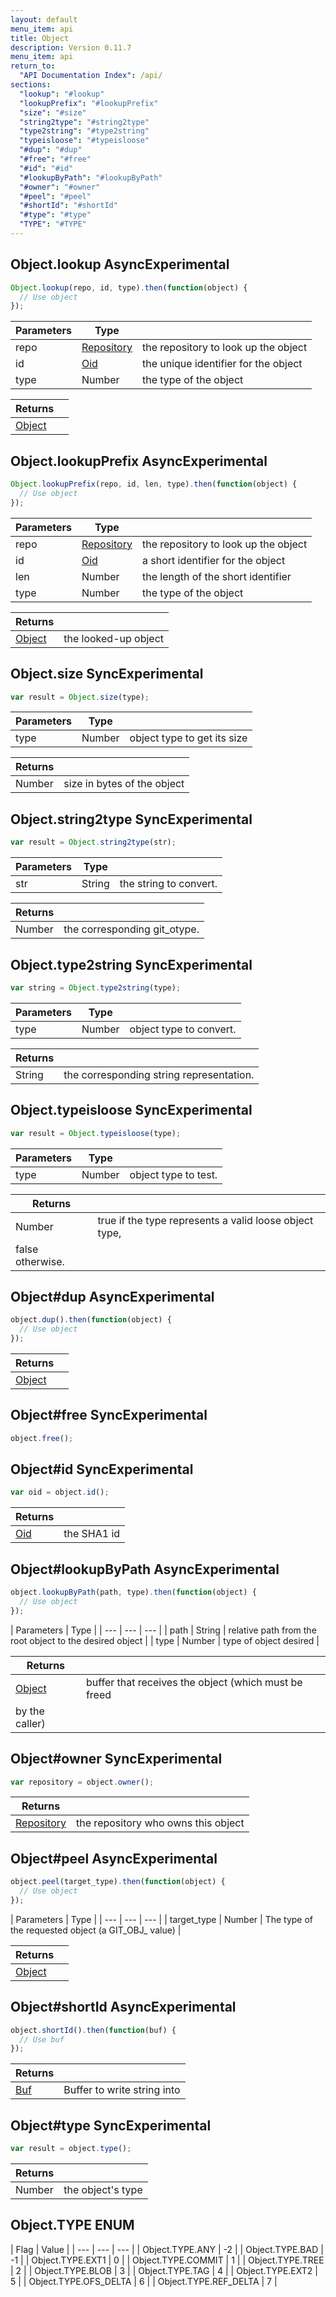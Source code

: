 ```yaml
---
layout: default
menu_item: api
title: Object
description: Version 0.11.7
menu_item: api
return_to:
  "API Documentation Index": /api/
sections:
  "lookup": "#lookup"
  "lookupPrefix": "#lookupPrefix"
  "size": "#size"
  "string2type": "#string2type"
  "type2string": "#type2string"
  "typeisloose": "#typeisloose"
  "#dup": "#dup"
  "#free": "#free"
  "#id": "#id"
  "#lookupByPath": "#lookupByPath"
  "#owner": "#owner"
  "#peel": "#peel"
  "#shortId": "#shortId"
  "#type": "#type"
  "TYPE": "#TYPE"
---
```


## <a name="lookup"></a><span>Object.</span>lookup <span class="tags"><span class="async">Async</span><span class="experimental">Experimental</span></span>

```js
Object.lookup(repo, id, type).then(function(object) {
  // Use object
});
```

| Parameters | Type |   |
| --- | --- | --- |
| repo | [Repository](/api/repository/) | the repository to look up the object |
| id | [Oid](/api/oid/) | the unique identifier for the object |
| type | Number | the type of the object |

| Returns |  |
| --- | --- |
| [Object](/api/object/) |  |

## <a name="lookupPrefix"></a><span>Object.</span>lookupPrefix <span class="tags"><span class="async">Async</span><span class="experimental">Experimental</span></span>

```js
Object.lookupPrefix(repo, id, len, type).then(function(object) {
  // Use object
});
```

| Parameters | Type |   |
| --- | --- | --- |
| repo | [Repository](/api/repository/) | the repository to look up the object |
| id | [Oid](/api/oid/) | a short identifier for the object |
| len | Number | the length of the short identifier |
| type | Number | the type of the object |

| Returns |  |
| --- | --- |
| [Object](/api/object/) | the looked-up object |

## <a name="size"></a><span>Object.</span>size <span class="tags"><span class="sync">Sync</span><span class="experimental">Experimental</span></span>

```js
var result = Object.size(type);
```

| Parameters | Type |   |
| --- | --- | --- |
| type | Number | object type to get its size |

| Returns |  |
| --- | --- |
| Number |  size in bytes of the object |

## <a name="string2type"></a><span>Object.</span>string2type <span class="tags"><span class="sync">Sync</span><span class="experimental">Experimental</span></span>

```js
var result = Object.string2type(str);
```

| Parameters | Type |   |
| --- | --- | --- |
| str | String | the string to convert. |

| Returns |  |
| --- | --- |
| Number |  the corresponding git_otype. |

## <a name="type2string"></a><span>Object.</span>type2string <span class="tags"><span class="sync">Sync</span><span class="experimental">Experimental</span></span>

```js
var string = Object.type2string(type);
```

| Parameters | Type |   |
| --- | --- | --- |
| type | Number | object type to convert. |

| Returns |  |
| --- | --- |
| String |  the corresponding string representation. |

## <a name="typeisloose"></a><span>Object.</span>typeisloose <span class="tags"><span class="sync">Sync</span><span class="experimental">Experimental</span></span>

```js
var result = Object.typeisloose(type);
```

| Parameters | Type |   |
| --- | --- | --- |
| type | Number | object type to test. |

| Returns |  |
| --- | --- |
| Number |  true if the type represents a valid loose object type,
 false otherwise. |

## <a name="dup"></a><span>Object#</span>dup <span class="tags"><span class="async">Async</span><span class="experimental">Experimental</span></span>

```js
object.dup().then(function(object) {
  // Use object
});
```

| Returns |  |
| --- | --- |
| [Object](/api/object/) |  |

## <a name="free"></a><span>Object#</span>free <span class="tags"><span class="sync">Sync</span><span class="experimental">Experimental</span></span>

```js
object.free();
```

## <a name="id"></a><span>Object#</span>id <span class="tags"><span class="sync">Sync</span><span class="experimental">Experimental</span></span>

```js
var oid = object.id();
```

| Returns |  |
| --- | --- |
| [Oid](/api/oid/) |  the SHA1 id |

## <a name="lookupByPath"></a><span>Object#</span>lookupByPath <span class="tags"><span class="async">Async</span><span class="experimental">Experimental</span></span>

```js
object.lookupByPath(path, type).then(function(object) {
  // Use object
});
```

| Parameters | Type |
| --- | --- | --- |
| path | String | relative path from the root object to the desired object |
| type | Number | type of object desired |

| Returns |  |
| --- | --- |
| [Object](/api/object/) | buffer that receives the object (which must be freed
            by the caller) |

## <a name="owner"></a><span>Object#</span>owner <span class="tags"><span class="sync">Sync</span><span class="experimental">Experimental</span></span>

```js
var repository = object.owner();
```

| Returns |  |
| --- | --- |
| [Repository](/api/repository/) |  the repository who owns this object |

## <a name="peel"></a><span>Object#</span>peel <span class="tags"><span class="async">Async</span><span class="experimental">Experimental</span></span>

```js
object.peel(target_type).then(function(object) {
  // Use object
});
```

| Parameters | Type |
| --- | --- | --- |
| target_type | Number | The type of the requested object (a GIT_OBJ_ value) |

| Returns |  |
| --- | --- |
| [Object](/api/object/) |  |

## <a name="shortId"></a><span>Object#</span>shortId <span class="tags"><span class="async">Async</span><span class="experimental">Experimental</span></span>

```js
object.shortId().then(function(buf) {
  // Use buf
});
```

| Returns |  |
| --- | --- |
| [Buf](/api/buf/) | Buffer to write string into |

## <a name="type"></a><span>Object#</span>type <span class="tags"><span class="sync">Sync</span><span class="experimental">Experimental</span></span>

```js
var result = object.type();
```

| Returns |  |
| --- | --- |
| Number |  the object's type |

## <a name="TYPE"></a><span>Object.</span>TYPE <span class="tags"><span class="enum">ENUM</span></span>

| Flag | Value |
| --- | --- | --- |
| <span>Object.TYPE.</span>ANY | -2 |
| <span>Object.TYPE.</span>BAD | -1 |
| <span>Object.TYPE.</span>EXT1 | 0 |
| <span>Object.TYPE.</span>COMMIT | 1 |
| <span>Object.TYPE.</span>TREE | 2 |
| <span>Object.TYPE.</span>BLOB | 3 |
| <span>Object.TYPE.</span>TAG | 4 |
| <span>Object.TYPE.</span>EXT2 | 5 |
| <span>Object.TYPE.</span>OFS_DELTA | 6 |
| <span>Object.TYPE.</span>REF_DELTA | 7 |

